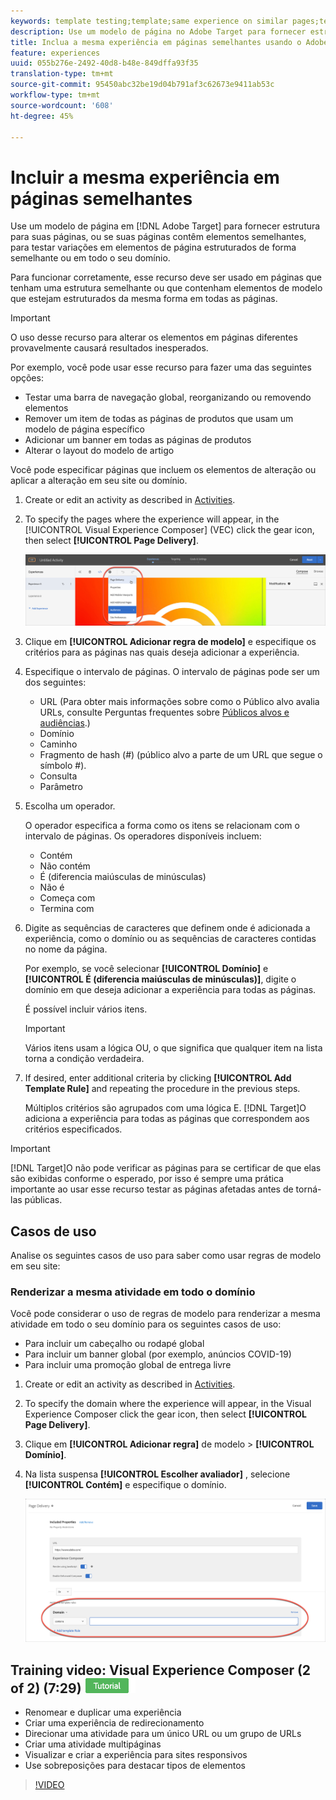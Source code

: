 ```yaml
---
keywords: template testing;template;same experience on similar pages;template test
description: Use um modelo de página no Adobe Target para fornecer estrutura para suas páginas, ou se suas páginas contêm elementos semelhantes, para testar variações em elementos de página estruturados de forma semelhante.
title: Inclua a mesma experiência em páginas semelhantes usando o Adobe Target
feature: experiences
uuid: 055b276e-2492-40d8-b48e-849dffa93f35
translation-type: tm+mt
source-git-commit: 95450abc32be19d04b791af3c62673e9411ab53c
workflow-type: tm+mt
source-wordcount: '608'
ht-degree: 45%

---
```



# Incluir a mesma experiência em páginas semelhantes

Use um modelo de página em [!DNL Adobe Target] para fornecer estrutura para suas páginas, ou se suas páginas contêm elementos semelhantes, para testar variações em elementos de página estruturados de forma semelhante ou em todo o seu domínio.

Para funcionar corretamente, esse recurso deve ser usado em páginas que tenham uma estrutura semelhante ou que contenham elementos de modelo que estejam estruturados da mesma forma em todas as páginas.

>[!IMPORTANT]
>
>O uso desse recurso para alterar os elementos em páginas diferentes provavelmente causará resultados inesperados.

Por exemplo, você pode usar esse recurso para fazer uma das seguintes opções:

* Testar uma barra de navegação global, reorganizando ou removendo elementos
* Remover um item de todas as páginas de produtos que usam um modelo de página específico
* Adicionar um banner em todas as páginas de produtos
* Alterar o layout do modelo de artigo

Você pode especificar páginas que incluem os elementos de alteração ou aplicar a alteração em seu site ou domínio.

1. Create  or edit an activity as described in [Activities](/help/c-activities/activities.md#concept_D317A95A1AB54674BA7AB65C7985BA03).

1. To specify the pages where the experience will appear, in the [!UICONTROL Visual Experience Composer] (VEC) click the gear icon, then select **[!UICONTROL Page Delivery]**.

   ![Ícone de engrenagem > Delivery de página](/help/c-experiences/c-visual-experience-composer/assets/icon-gear.png)

1. Clique em **[!UICONTROL Adicionar regra de modelo]** e especifique os critérios para as páginas nas quais deseja adicionar a experiência.

1. Especifique o intervalo de páginas. O intervalo de páginas pode ser um dos seguintes:

   * URL (Para obter mais informações sobre como o Público alvo avalia URLs, consulte Perguntas frequentes sobre [Públicos alvos e audiências](/help/c-target/c-troubleshooting-targets-and-audiences/troubleshooting-targets-and-audiences.md).)
   * Domínio
   * Caminho
   * Fragmento de hash (#) (público alvo a parte de um URL que segue o símbolo #).
   * Consulta
   * Parâmetro

1. Escolha um operador.

   O operador especifica a forma como os itens se relacionam com o intervalo de páginas. Os operadores disponíveis incluem:

   * Contém
   * Não contém
   * É (diferencia maiúsculas de minúsculas)
   * Não é
   * Começa com
   * Termina com

1. Digite as sequências de caracteres que definem onde é adicionada a experiência, como o domínio ou as sequências de caracteres contidas no nome da página.

   Por exemplo, se você selecionar **[!UICONTROL Domínio]** e **[!UICONTROL É (diferencia maiúsculas de minúsculas)]**, digite o domínio em que deseja adicionar a experiência para todas as páginas.

   É possível incluir vários itens.

   >[!IMPORTANT]
   >
   >Vários itens usam a lógica OU, o que significa que qualquer item na lista torna a condição verdadeira.

1. If desired, enter additional criteria by clicking **[!UICONTROL Add Template Rule]** and repeating the procedure in the previous steps.

   Múltiplos critérios são agrupados com uma lógica E. [!DNL Target]O adiciona a experiência para todas as páginas que correspondem aos critérios especificados.

>[!IMPORTANT]
>
> [!DNL Target]O não pode verificar as páginas para se certificar de que elas são exibidas conforme o esperado, por isso é sempre uma prática importante ao usar esse recurso testar as páginas afetadas antes de torná-las públicas.

## Casos de uso

Analise os seguintes casos de uso para saber como usar regras de modelo em seu site:

### Renderizar a mesma atividade em todo o domínio

Você pode considerar o uso de regras de modelo para renderizar a mesma atividade em todo o seu domínio para os seguintes casos de uso:

* Para incluir um cabeçalho ou rodapé global
* Para incluir um banner global (por exemplo, anúncios COVID-19)
* Para incluir uma promoção global de entrega livre

1. Create or edit an activity as described in [Activities](/help/c-activities/activities.md#concept_D317A95A1AB54674BA7AB65C7985BA03).

1. To specify the domain where the experience will appear, in the Visual Experience Composer click the gear icon, then select **[!UICONTROL Page Delivery]**.

1. Clique em **[!UICONTROL Adicionar regra]** de modelo > **[!UICONTROL Domínio]**.

1. Na lista suspensa **[!UICONTROL Escolher avaliador]** , selecione **[!UICONTROL Contém]** e especifique o domínio.

   ![O domínio contém](/help/c-experiences/c-visual-experience-composer/assets/domain-template-rule.png)

## Training video: Visual Experience Composer (2 of 2) (7:29) ![Tutorial badge](/help/assets/tutorial.png)

* Renomear e duplicar uma experiência
* Criar uma experiência de redirecionamento
* Direcionar uma atividade para um único URL ou um grupo de URLs
* Criar uma atividade multipáginas
* Visualizar e criar a experiência para sites responsivos
* Use sobreposições para destacar tipos de elementos

>[!VIDEO](https://video.tv.adobe.com/v/17401)